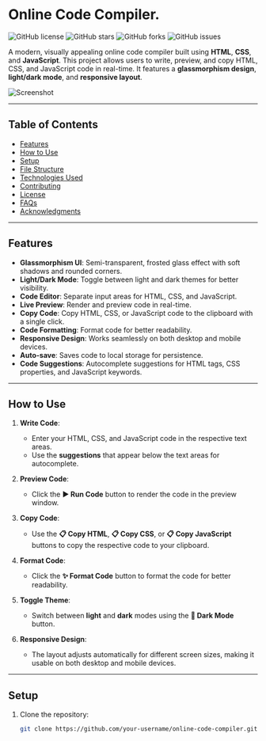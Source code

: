 # Online Code Compiler.   

![GitHub license](https://img.shields.io/badge/license-MIT-blue.svg)
![GitHub stars](https://img.shields.io/github/stars/your-username/online-code-compiler?style=social)
![GitHub forks](https://img.shields.io/github/forks/your-username/online-code-compiler?style=social)
![GitHub issues](https://img.shields.io/github/issues/your-username/online-code-compiler)

A modern, visually appealing online code compiler built using **HTML**, **CSS**, and **JavaScript**. This project allows users to write, preview, and copy HTML, CSS, and JavaScript code in real-time. It features a **glassmorphism design**, **light/dark mode**, and **responsive layout**.

![Screenshot](ScreenShot.png)

---

## Table of Contents

- [Features](#features)
- [How to Use](#how-to-use)
- [Setup](#setup)
- [File Structure](#file-structure)
- [Technologies Used](#technologies-used)
- [Contributing](#contributing)
- [License](#license)
- [FAQs](#faqs)
- [Acknowledgments](#acknowledgments)

---

## Features

- **Glassmorphism UI**: Semi-transparent, frosted glass effect with soft shadows and rounded corners.
- **Light/Dark Mode**: Toggle between light and dark themes for better visibility.
- **Code Editor**: Separate input areas for HTML, CSS, and JavaScript.
- **Live Preview**: Render and preview code in real-time.
- **Copy Code**: Copy HTML, CSS, or JavaScript code to the clipboard with a single click.
- **Code Formatting**: Format code for better readability.
- **Responsive Design**: Works seamlessly on both desktop and mobile devices.
- **Auto-save**: Saves code to local storage for persistence.
- **Code Suggestions**: Autocomplete suggestions for HTML tags, CSS properties, and JavaScript keywords.

---

## How to Use

1. **Write Code**:
   - Enter your HTML, CSS, and JavaScript code in the respective text areas.
   - Use the **suggestions** that appear below the text areas for autocomplete.

2. **Preview Code**:
   - Click the **▶️ Run Code** button to render the code in the preview window.

3. **Copy Code**:
   - Use the **📋 Copy HTML**, **📋 Copy CSS**, or **📋 Copy JavaScript** buttons to copy the respective code to your clipboard.

4. **Format Code**:
   - Click the **✨ Format Code** button to format the code for better readability.

5. **Toggle Theme**:
   - Switch between **light** and **dark** modes using the **🌙 Dark Mode** button.

6. **Responsive Design**:
   - The layout adjusts automatically for different screen sizes, making it usable on both desktop and mobile devices.

---

## Setup

1. Clone the repository:
   ```bash
   git clone https://github.com/your-username/online-code-compiler.git
